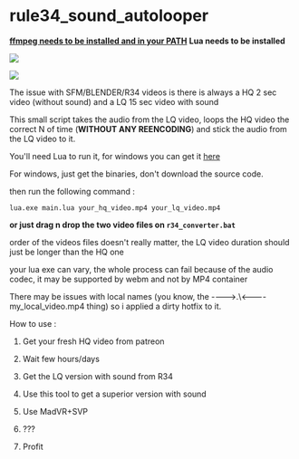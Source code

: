 # rule34_sound_autolooper


[**ffmpeg needs to be installed and in your PATH**](https://www.youtube.com/watch?v=qjtmgCb8NcE)
**Lua needs to be installed** 

![](https://i.imgur.com/Cnqzn2U.png)

![](https://i.imgur.com/ejAik0W.gif)

The issue with SFM/BLENDER/R34 videos is there is always a HQ 2 sec video (without sound) and a LQ 15 sec video with sound


This small script takes the audio from the LQ video, loops the HQ video the correct N of time (**WITHOUT ANY REENCODING**) and stick the audio from the LQ video to it.



You'll need Lua to run it, for windows you can get it [here](http://luabinaries.sourceforge.net/download.html)

For windows, just get the binaries, don't download the source code.


then run the following command : 


`lua.exe main.lua your_hq_video.mp4 your_lq_video.mp4`

**or just drag n drop the two video files on `r34_converter.bat`**

order of the videos files doesn't really matter, the LQ video duration should just be longer than the HQ one

your lua exe can vary, the whole process can fail because of the audio codec, it may be supported by webm and not by MP4 container


There may be issues with local names (you know, the ---->.\\<----my_local_video.mp4 thing) so i applied a dirty hotfix to it.



How to use : 

1) Get your fresh HQ video from patreon

2) Wait few hours/days

3) Get the LQ version with sound from R34

4) Use this tool to get a superior version with sound

5) Use MadVR+SVP

6) ???

7) Profit
